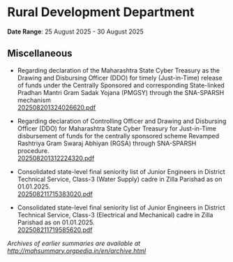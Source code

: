 # Rural Development Department

**Date Range**: 25 August 2025 - 30 August 2025


## Miscellaneous
- Regarding declaration of the Maharashtra State Cyber Treasury as the Drawing and Disbursing Officer (DDO) for timely (Just-in-Time) release of funds under the Centrally Sponsored and corresponding State-linked Pradhan Mantri Gram Sadak Yojana (PMGSY) through the SNA-SPARSH mechanism\
  [202508201324026620.pdf](https://gr.maharashtra.gov.in/Site/Upload/Government%20Resolutions/English/202508201324026620.pdf)

- Regarding declaration of Controlling Officer and Drawing and Disbursing Officer (DDO) for Maharashtra State Cyber Treasury for Just-in-Time disbursement of funds for the centrally sponsored scheme Revamped Rashtriya Gram Swaraj Abhiyan (RGSA) through SNA-SPARSH procedure.\
  [202508201312224320.pdf](https://gr.maharashtra.gov.in/Site/Upload/Government%20Resolutions/English/202508201312224320.pdf)

- Consolidated state-level final seniority list of Junior Engineers in District Technical Service, Class-3 (Water Supply) cadre in Zilla Parishad as on 01.01.2025.\
  [202508211715383020.pdf](https://gr.maharashtra.gov.in/Site/Upload/Government%20Resolutions/English/202508211715383020.pdf)

- Consolidated state-level final seniority list of Junior Engineers in District Technical Service, Class-3 (Electrical and Mechanical) cadre in Zilla Parishad as on 01.01.2025.\
  [202508211719585620.pdf](https://gr.maharashtra.gov.in/Site/Upload/Government%20Resolutions/English/202508211719585620.pdf)


*Archives of earlier summaries are available at http://mahsummary.orgpedia.in/en/archive.html*